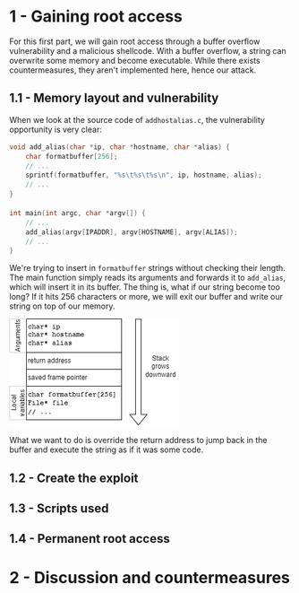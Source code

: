 # 1 - Gaining root access

For this first part, we will gain root access through a buffer overflow
vulnerability and a malicious shellcode. With a buffer overflow, a
string can overwrite some memory and become executable. While there
exists countermeasures, they aren't implemented here, hence our attack.

## 1.1 - Memory layout and vulnerability

When we look at the source code of `addhostalias.c`, the vulnerability
opportunity is very clear:

```c
void add_alias(char *ip, char *hostname, char *alias) {
    char formatbuffer[256];
    // ...
    sprintf(formatbuffer, "%s\t%s\t%s\n", ip, hostname, alias);
    // ...
}

int main(int argc, char *argv[]) {
    // ...
    add_alias(argv[IPADDR], argv[HOSTNAME], argv[ALIAS]);
    // ...
}
```

We're trying to insert in `formatbuffer` strings without checking their
length. The main function simply reads its arguments and forwards it to
`add_alias`, which will insert it in its buffer. The thing is, what if
our string become too long? If it hits 256 characters or more, we will
exit our buffer and write our string on top of our memory.

![Memory layout](./assets/memory_layout.png)

What we want to do is override the return address to jump back in the
buffer and execute the string as if it was some code.

## 1.2 - Create the exploit

## 1.3 - Scripts used

## 1.4 - Permanent root access

# 2 - Discussion and countermeasures

